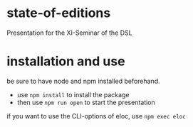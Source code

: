 # state-of-editions

Presentation for the XI-Seminar of the DSL

# installation and use

be sure to have node and npm installed beforehand.

- use `npm install` to install the package
- then use `npm run open` to start the presentation

if you want to use the CLI-options of eloc, use `npm exec eloc`
